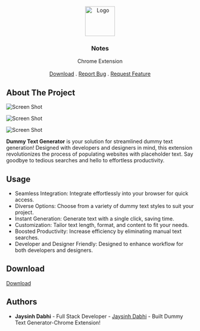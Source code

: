 <br/>
<p align="center">
  <a href="https://github.com/JaysinhDabhi/https://github.com/JaysinhDabhi/">
    <img src="#" alt="Logo" width="80" height="80">
  </a>

  <h3 align="center">Notes</h3>
  

  <p align="center">
    Chrome Extension
    <br/>
    <br/>
    <a href="https://github.com/JaysinhDabhi/Dummy-Text-Generator-Extension/archive/refs/heads/main.zip">Download</a>
    .
    <a href="https://github.com/JaysinhDabhi/https://github.com/JaysinhDabhi//issues">Report Bug</a>
    .
    <a href="https://github.com/JaysinhDabhi/https://github.com/JaysinhDabhi//issues">Request Feature</a>
  </p>
</p>



## About The Project

![Screen Shot](#)

![Screen Shot](#)

![Screen Shot](#)

**Dummy Text Generator** is your solution for streamlined dummy text generation! Designed with developers and designers in mind, this extension revolutionizes the process of populating websites with placeholder text. Say goodbye to tedious searches and hello to effortless productivity.



## Usage

* Seamless Integration: Integrate effortlessly into your browser for quick access.<br>
* Diverse Options: Choose from a variety of dummy text styles to suit your project.<br>
* Instant Generation: Generate text with a single click, saving time.<br>
* Customization: Tailor text length, format, and content to fit your needs.<br>
* Boosted Productivity: Increase efficiency by eliminating manual text searches.<br>
* Developer and Designer Friendly: Designed to enhance workflow for both developers and designers.<br>

## Download

<a href="https://github.com/JaysinhDabhi/Dummy-Text-Generator-Extension/archive/refs/heads/main.zip">Download</a>



## Authors

* **Jaysinh Dabhi** - Full Stack Developer - [Jaysinh Dabhi](https://github.com/JaysinhDabhi/) - Built Dummy Text Generator-Chrome Extension!
